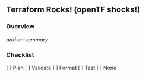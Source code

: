 ## Terraform Rocks! (openTF shocks!)

### Overview
_add an summary_

### Checklist
[ ] Plan
[ ] Validate
[ ] Format
[ ] Test
[ ] None
